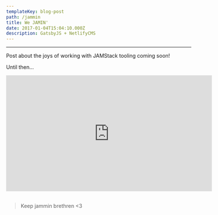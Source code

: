 ```yaml
---
templateKey: blog-post
path: /jammin
title: We JAMIN'
date: 2017-01-04T15:04:10.000Z
description: GatsbyJS + NetlifyCMS
---
```

- - -

Post about the joys of working with JAMStack tooling coming soon! 

Until then...

<iframe width="560" height="315" src="https://www.youtube.com/embed/RAW1wj3Lx0I?rel=0&amp;showinfo=0" frameborder="0" gesture="media" allow="encrypted-media" allowfullscreen></iframe>
<br/><br/>

> Keep jammin brethren <3
